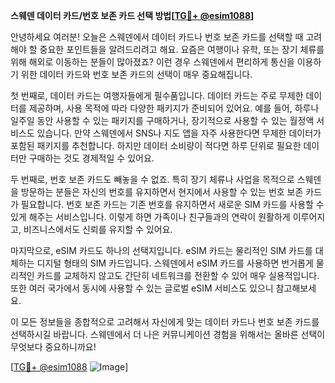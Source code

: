 **스웨덴 데이터 카드/번호 보존 카드 선택 방법[[TG💪+ @esim1088](https://t.me/s/esim1088)]**

안녕하세요 여러분! 오늘은 스웨덴에서 데이터 카드나 번호 보존 카드를 선택할 때 고려해야 할 중요한 포인트들을 알려드리려고 해요. 요즘은 여행이나 유학, 또는 장기 체류를 위해 해외로 이동하는 분들이 많아졌죠? 이런 경우 스웨덴에서 편리하게 통신을 이용하기 위한 데이터 카드와 번호 보존 카드의 선택이 매우 중요해집니다.

첫 번째로, 데이터 카드는 여행자들에게 필수품입니다. 데이터 카드는 주로 무제한 데이터를 제공하며, 사용 목적에 따라 다양한 패키지가 준비되어 있어요. 예를 들어, 하루나 일주일 동안 사용할 수 있는 패키지를 구매하거나, 장기적으로 사용할 수 있는 월정액 서비스도 있습니다. 만약 스웨덴에서 SNS나 지도 앱을 자주 사용한다면 무제한 데이터가 포함된 패키지를 추천합니다. 하지만 데이터 소비량이 적다면 하루 단위로 필요한 데이터만 구매하는 것도 경제적일 수 있어요.

두 번째로, 번호 보존 카드도 빼놓을 수 없죠. 특히 장기 체류나 사업을 목적으로 스웨덴을 방문하는 분들은 자신의 번호를 유지하면서 현지에서 사용할 수 있는 번호 보존 카드가 필요합니다. 번호 보존 카드는 기존 번호를 유지하면서 새로운 SIM 카드를 사용할 수 있게 해주는 서비스입니다. 이렇게 하면 가족이나 친구들과의 연락이 원활하게 이루어지고, 비즈니스에서도 신뢰를 유지할 수 있어요.

마지막으로, eSIM 카드도 하나의 선택지입니다. eSIM 카드는 물리적인 SIM 카드를 대체하는 디지털 형태의 SIM 카드입니다. 스웨덴에서 eSIM 카드를 사용하면 번거롭게 물리적인 카드를 교체하지 않고도 간단히 네트워크를 전환할 수 있어 매우 실용적입니다. 또한 여러 국가에서 동시에 사용할 수 있는 글로벌 eSIM 서비스도 있으니 참고해보세요.

이 모든 정보들을 종합적으로 고려해서 자신에게 맞는 데이터 카드나 번호 보존 카드를 선택하시길 바랍니다. 스웨덴에서 더 나은 커뮤니케이션 경험을 위해서는 올바른 선택이 무엇보다 중요하니까요!

[[TG💪+ @esim1088](https://t.me/s/esim1088) ![Image](https://i.postimg.cc/Y0z9fWf4/image.png)]